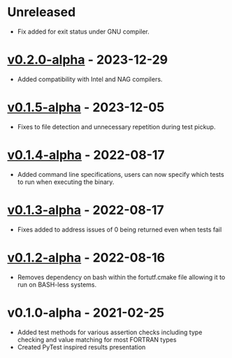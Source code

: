 # Unreleased

- Fix added for exit status under GNU compiler.

# [v0.2.0-alpha](https://github.com/artemis-beta/FortUTF/releases/tag/0.2.0-alpha) - 2023-12-29

- Added compatibility with Intel and NAG compilers.

# [v0.1.5-alpha](https://github.com/artemis-beta/FortUTF/releases/tag/0.1.5-alpha) - 2023-12-05

- Fixes to file detection and unnecessary repetition during test pickup.

# [v0.1.4-alpha](https://github.com/artemis-beta/FortUTF/releases/tag/0.1.4-alpha) - 2022-08-17

- Added command line specifications, users can now specify which tests to run when executing the binary.

# [v0.1.3-alpha](https://github.com/artemis-beta/FortUTF/releases/tag/0.1.3-alpha) - 2022-08-17

- Fixes added to address issues of 0 being returned even when tests fail

# [v0.1.2-alpha](https://github.com/artemis-beta/FortUTF/releases/tag/0.1.2-alpha) - 2022-08-16

- Removes dependency on bash within the fortutf.cmake file allowing it to run on BASH-less systems.

# **v0.1.0-alpha** - 2021-02-25

- Added test methods for various assertion checks including type checking and value matching for most FORTRAN types
- Created PyTest inspired results presentation
